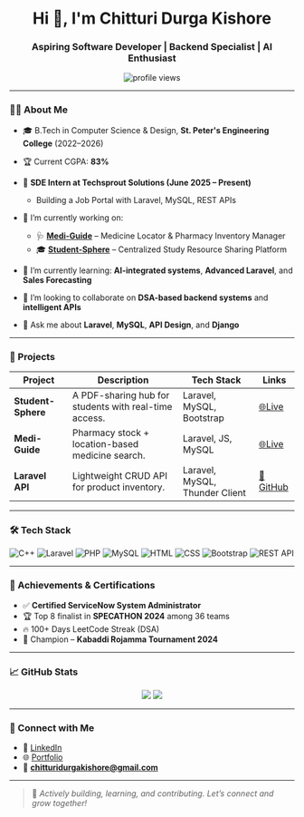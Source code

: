 <h1 align="center">Hi 👋, I'm Chitturi Durga Kishore</h1>
<h3 align="center">Aspiring Software Developer | Backend Specialist | AI Enthusiast</h3>

<p align="center">
  <img src="https://komarev.com/ghpvc/?username=ChitturiDurgakishore&label=Profile%20views&color=0e75b6&style=flat" alt="profile views" />
</p>

---

### 👨‍💻 About Me

- 🎓 B.Tech in Computer Science & Design, **St. Peter's Engineering College** (2022–2026)
- 🏆 Current CGPA: **83%**
- 💼 **SDE Intern at Techsprout Solutions (June 2025 – Present)**
  - Building a Job Portal with Laravel, MySQL, REST APIs
- 🔭 I’m currently working on:
  - 🩺 [**Medi-Guide**](https://medi-guide.free.nf/) – Medicine Locator & Pharmacy Inventory Manager
  - 🎓 [**Student-Sphere**](https://studentsphere.free.nf/) – Centralized Study Resource Sharing Platform

- 🧠 I’m currently learning: **AI-integrated systems**, **Advanced Laravel**, and **Sales Forecasting**
- 👯 I’m looking to collaborate on **DSA-based backend systems** and **intelligent APIs**
- 💬 Ask me about **Laravel**, **MySQL**, **API Design**, and **Django**

---

### 🚀 Projects

| Project | Description | Tech Stack | Links |
|--------|-------------|------------|-------|
| **Student-Sphere** | A PDF-sharing hub for students with real-time access. | Laravel, MySQL, Bootstrap | [🌐Live](https://studentsphere.free.nf/) |
| **Medi-Guide** | Pharmacy stock + location-based medicine search. | Laravel, JS, MySQL | [🌐Live](https://medi-guide.free.nf/) |
| **Laravel API** | Lightweight CRUD API for product inventory. | Laravel, MySQL, Thunder Client | [📂GitHub](https://github.com/ChitturiDurgakishore/APIusingLARAVEL) |

---

### 🛠️ Tech Stack

![C++](https://img.shields.io/badge/C++-00599C?style=for-the-badge&logo=c%2B%2B&logoColor=white)
![Laravel](https://img.shields.io/badge/Laravel-E74430?style=for-the-badge&logo=laravel&logoColor=white)
![PHP](https://img.shields.io/badge/PHP-777BB4?style=for-the-badge&logo=php&logoColor=white)
![MySQL](https://img.shields.io/badge/MySQL-00618A?style=for-the-badge&logo=mysql&logoColor=white)
![HTML](https://img.shields.io/badge/HTML-E34F26?style=for-the-badge&logo=html5&logoColor=white)
![CSS](https://img.shields.io/badge/CSS-1572B6?style=for-the-badge&logo=css3&logoColor=white)
![Bootstrap](https://img.shields.io/badge/Bootstrap-563D7C?style=for-the-badge&logo=bootstrap&logoColor=white)
![REST API](https://img.shields.io/badge/REST%20API-FF6F00?style=for-the-badge&logo=api&logoColor=white)

---

### 🏅 Achievements & Certifications

- ✅ **Certified ServiceNow System Administrator**
- 🏆 Top 8 finalist in **SPECATHON 2024** among 36 teams
- 🔥 100+ Days LeetCode Streak (DSA)
- 🏐 Champion – **Kabaddi Rojamma Tournament 2024**

---

### 📈 GitHub Stats

<p align="center">
  <img src="https://github-readme-stats.vercel.app/api?username=ChitturiDurgakishore&show_icons=true&theme=radical" />
  <img src="https://github-readme-streak-stats.herokuapp.com/?user=ChitturiDurgakishore&theme=radical" />
</p>

---

### 🔗 Connect with Me

- 🔗 [LinkedIn](https://linkedin.com/in/durga-kishore-chitturi)
- 🌐 [Portfolio](https://chitturidurgakishore.github.io/Profile-page/)
- 📧 **chitturidurgakishore@gmail.com**

---

> 🚀 *Actively building, learning, and contributing. Let’s connect and grow together!*

